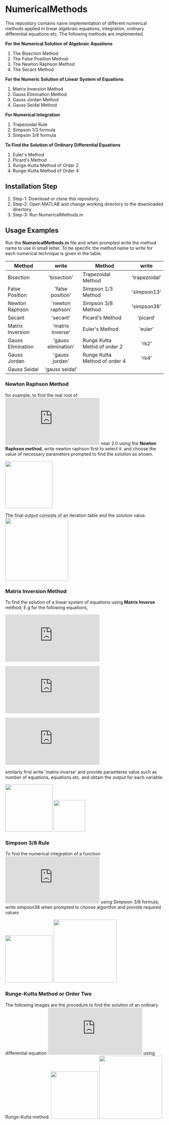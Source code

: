 # NumericalMethods
This repository contains naive implementation of different numerical methods applied in linear algebraic equations, integration, ordinary differential equations etc. The following methods are implemented.

**For the Numerical Solution of Algebraic Aquations**
1. The Bisection Method
2. The False Position Method
3. The Newton Raphson Method
4. The Secant Method

**For the Numeric Solution of Linear System of Equations**
1. Matrix Inversion Method
2. Gauss Elimination Method
3. Gauss Jordan Method
4. Gauss Seidal Method

**For Numerical Integration**
1. Trapezoidal Rule
2. Simpson 1/3 formula
3. Simpson 3/8 formula

**To Find the Solution of Ordinary Differential Equations**
1. Euler's Method
2. Picard's Method
3. Runge-Kutta Method of Order 2
4. Runge-Kutta Method of Order 4

## Installation Step
1. Step-1: Download or clone this repository.
2. Step-2: Open MATLAB and change working directory to the downloaded directory
3. Step-3: Run NumericalMethods.m

## Usage Examples
Run the **NumericalMethods.m** file and when prompted write the method name to use in small letter. To be specific the method name to write for each numerical technique is given in the table.


| Method            | write               | Method            | write               |
| -------------     |:-------------:      | -------------     |:-------------:      |
| Bisection         | 'bisection'         |Trapezoidal Method | 'trapezoidal'       |
| False Position    | 'false position'    |Simpson 1/3 Method | 'simpson13'         |
| Newton Raphson    | 'newton raphson'    |Simpson 3/8 Method | 'simpson38'         |
| Secant            | 'secant'            |Picard's Method    | 'picard'            |
| Matrix Inversion  | 'matrix inverse'    |Euler's Method     | 'euler'             |
| Gauss Elimination | 'gauss elimination' |Runge Kutta Methd of order 2 | 'rk2'     |
| Gauss Jordan      | 'gauss jordan'      |Runge Kutta Method of order 4 | 'rk4'    |
|Gauss Seidal       | 'gauss seidal'      |

### Newton Raphson Method
for example, to find the real root of  ![](https://latex.codecogs.com/svg.latex?x%5E%7B4%7D-11x&plus;8%20%3D0)  near 2.0  using the **Newton Raphson method**, write newton raphson first to select it. and choose the value of necessary parameters prompted to find the solution as shown.

<img src="utility/images/newton_raphson_method.PNG" height = "150">

The final output consists of an iteration table and the solution value. 
<img src ="utility/images/newton_raphson_output.PNG" height = "200">

### Matrix Inversion Method
To find the solution of a linear system of equations using **Matrix Inverse** method, E.g for the following equations,

![](https://latex.codecogs.com/svg.latex?%5Cdpi%7B50%7D%20%5Clarge%202x&plus;4y-6z%20%3D%20-4)

![](https://latex.codecogs.com/svg.latex?%5Cdpi%7B50%7D%20%5Clarge%20x&plus;5y&plus;3z%20%3D%2010)

![](https://latex.codecogs.com/svg.latex?%5Cdpi%7B50%7D%20%5Clarge%20x&plus;3y&plus;2z%20%3D%205)

similarly first write 'matrix inverse' and provide paramteres value such as number of equations, equations etc. and obtain the output for each variable.

<img src = "utility/images/matrix_inverse_method.PNG" height = "150">
<img src = "utility/images/matrix_inverse_output.PNG" height = "100">

### Simpson 3/8 Rule
To find the numerical integration of a function    ![](https://latex.codecogs.com/svg.latex?%5Cinline%20%5Cdpi%7B50%7D%20%5Clarge%20%5Cint_%7B0%7D%5E%7B12%7D%7B%5Cfrac%7B1%7D%7B1&plus;x%5E2%7Ddx%7D)    using Simpsion 3/8 formula, write simpson38 when prompted to choose algorithm and provide required values

<img src = "utility/images/simpson38.PNG" height = "150">
<img src = "utility/images/simpson38_output.PNG" height = "200">

### Runge-Kutta Method or Order Two
The following images are the procedure to find the solution of an ordinary differential equation    ![](https://latex.codecogs.com/svg.latex?%5Cinline%20%5Cdpi%7B50%7D%20%5Clarge%20%5Cfrac%7B%5Cmathrm%7Bd%7D%20y%7D%7B%5Cmathrm%7Bd%7D%20x%7D%3D%5Csin%7By%7D)    using Runge-Kutta method.
<img src = "utility/images/rk2_method.PNG" height = "150">
<img src = "utility/images/rk2_output.PNG" height = "200">


